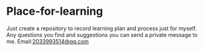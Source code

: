 # Place-for-learning
Just create a repository to record learning plan and process just for myself.
Any questions you find and suggestions you can send a private message to me.
Email:2033993514@qq.com
